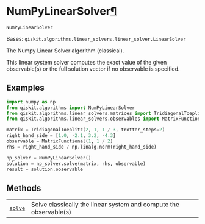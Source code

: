 # NumPyLinearSolver[¶](#numpylinearsolver "Permalink to this headline")

<span id="undefined" />

`NumPyLinearSolver`

Bases: `qiskit.algorithms.linear_solvers.linear_solver.LinearSolver`

The Numpy Linear Solver algorithm (classical).

This linear system solver computes the exact value of the given observable(s) or the full solution vector if no observable is specified.

## Examples

```python
import numpy as np
from qiskit.algorithms import NumPyLinearSolver
from qiskit.algorithms.linear_solvers.matrices import TridiagonalToeplitz
from qiskit.algorithms.linear_solvers.observables import MatrixFunctional

matrix = TridiagonalToeplitz(2, 1, 1 / 3, trotter_steps=2)
right_hand_side = [1.0, -2.1, 3.2, -4.3]
observable = MatrixFunctional(1, 1 / 2)
rhs = right_hand_side / np.linalg.norm(right_hand_side)

np_solver = NumPyLinearSolver()
solution = np_solver.solve(matrix, rhs, observable)
result = solution.observable
```

## Methods

|                                                                                                                                                                                         |                                                                   |
| --------------------------------------------------------------------------------------------------------------------------------------------------------------------------------------- | ----------------------------------------------------------------- |
| [`solve`](qiskit.algorithms.linear_solvers.NumPyLinearSolver.solve#qiskit.algorithms.linear_solvers.NumPyLinearSolver.solve "qiskit.algorithms.linear_solvers.NumPyLinearSolver.solve") | Solve classically the linear system and compute the observable(s) |
